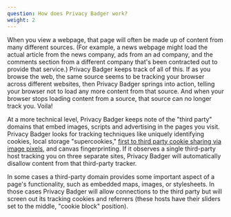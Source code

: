 ```yaml
---
question: How does Privacy Badger work?
weight: 2
---
```


When you view a webpage, that page will often be made up of content from many different sources.  (For example, a news webpage might load the actual article from the news company, ads from an ad company, and the comments section from a different company that's been contracted out to provide that service.)  Privacy Badger keeps track of all of this.  If as you browse the web, the same source seems to be tracking your browser across different websites, then Privacy Badger springs into action, telling your browser not to load any more content from that source.  And when your browser stops loading content from a source, that source can no longer track you.  Voila!

At a more technical level, Privacy Badger keeps note of the "third party" domains that embed images, scripts and advertising in the pages you visit. Privacy Badger looks for tracking techniques like uniquely identifying cookies, local storage "supercookies," [first to third party cookie sharing via image pixels](https://www.eff.org/deeplinks/2019/07/sharpening-our-claws-teaching-privacy-badger-fight-more-third-party-trackers), and canvas fingerprinting. If it observes a single third-party host tracking you on three separate sites, Privacy Badger will automatically disallow content from that third-party tracker.

In some cases a third-party domain provides some important aspect of a page's functionality, such as embedded maps, images, or stylesheets. In those cases Privacy Badger will allow connections to the third party but will screen out its tracking cookies and referrers (these hosts have their sliders set to the middle, "cookie block" position).
